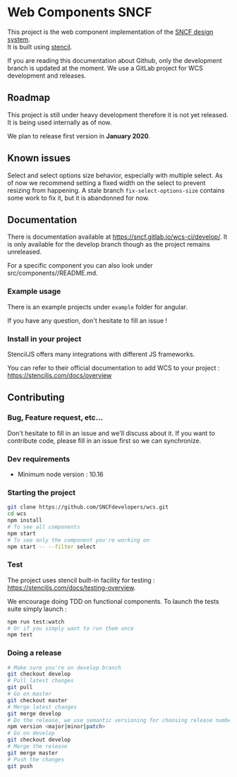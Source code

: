 # Web Components SNCF 

This project is the web component implementation of the [SNCF design system](https://designmetier-bootstrap.sncf.fr/).  
It is built using [stencil](https://github.com/ionic-team/stencil).

If you are reading this documentation about Github, only the development branch is updated at the moment. We use a GitLab project for WCS development and releases.

## Roadmap

This project is still under heavy development therefore it is not yet released. It is being used internally as of now.

We plan to release first version in **January 2020**.

## Known issues

Select and select options size behavior, especially with multiple select. As of now we recommend setting a fixed width on the select to prevent resizing from happening. A stale branch `fix-select-options-size` contains some work to fix it, but it is abandonned for now.

## Documentation

There is documentation available at https://sncf.gitlab.io/wcs-ci/develop/. It is only available for the develop branch though as the project remains unreleased.

For a specific component you can also look under src/components/<the-component-you-want-the-doc-for>/README.md.
    
### Example usage

There is an example projects under `example` folder for angular.

If you have any question, don't hesitate to fill an issue !

### Install in your project

StencilJS offers many integrations with different JS frameworks.

You can refer to their official documentation to add WCS to your project : https://stenciljs.com/docs/overview

## Contributing

### Bug, Feature request, etc...

Don't hesitate to fill in an issue and we'll discuss about it. If you want to contribute code, please fill in an issue first so we can synchronize.

### Dev requirements

- Minimum node version : 10.16

### Starting the project

```sh
git clone https://github.com/SNCFdevelopers/wcs.git
cd wcs
npm install
# To see all components
npm start
# To see only the component you're working on
npm start -- --filter select
```

### Test

The project uses stencil built-in facility for testing : https://stenciljs.com/docs/testing-overview.

We encourage doing TDD on functional components. To launch the tests suite simply launch :

```sh
npm run test:watch
# Or if you simply want to run them once
npm test
```

### Doing a release

```sh
# Make sure you're on develop branch
git checkout develop
# Pull latest changes
git pull
# Go on master
git checkout master
# Merge latest changes
git merge develop
# Do the release, we use semantic versioning for choosing release number
npm version <major|minor|patch>
# Go on develop
git checkout develop
# Merge the release
git merge master
# Push the changes
git push
```
